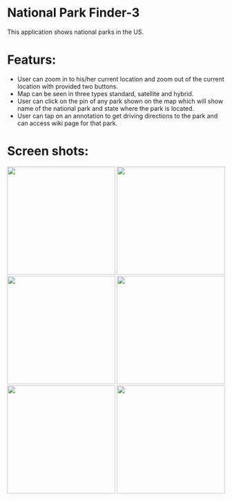 # National Park Finder-3

This application shows national parks in the US.

# Featurs:
  - User can zoom in to his/her current location and zoom out of the current location with provided two buttons.
  - Map can be seen in three types standard, satellite and hybrid.
  - User can click on the pin of any park shown on the map which will show name of the national park and state where the park is located.
  - User can tap on an annotation to get driving directions to the park and can access wiki page for that park.

# Screen shots:

<img src="https://cloud.githubusercontent.com/assets/17986117/25065446/4ba9f45a-21de-11e7-9ff1-0eb38987f5ae.PNG" width="250">
<img src="https://cloud.githubusercontent.com/assets/17986117/25065450/559ec90e-21de-11e7-9d19-5d11c34e6e4d.PNG" width="250">
<img src="https://cloud.githubusercontent.com/assets/17986117/25065449/53c34fa6-21de-11e7-80c1-227a8bbffd75.PNG" width="250">
<img src="https://cloud.githubusercontent.com/assets/17986117/25065452/587eb242-21de-11e7-8ed9-902a1bac3ac0.PNG" width="250">
<img src="https://cloud.githubusercontent.com/assets/17986117/25065447/4fc2ff3c-21de-11e7-8079-cc976d98449e.PNG" width="250">
<img src="https://cloud.githubusercontent.com/assets/17986117/25065451/5745c280-21de-11e7-9a5e-e94413c7616d.PNG" width="250">










